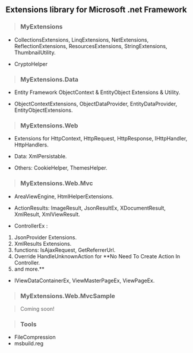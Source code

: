 ## Extensions library for Microsoft .net Framework ##

> ### MyExtensions ###

  * CollectionsExtensions, LinqExtensions, NetExtensions, ReflectionExtensions, ResourcesExtensions, StringExtensions, ThumbnailUtility.

  * CryptoHelper
> ### MyExtensions.Data ###

  * Entity Framework ObjectContext & EntityObject Extensions & Utility.

  * ObjectContextExtensions, ObjectDataProvider, EntityDataProvider, EntityObjectExtensions.

> ### MyExtensions.Web ###
  * Extensions for HttpContext, HttpRequest, HttpResponse, IHttpHandler, HttpHandlers.

  * Data: XmlPersistable.

  * Others: CookieHelper, ThemesHelper.

> ### MyExtensions.Web.Mvc ###

  * AreaViewEngine, HtmlHelperExtensions.

  * ActionResults: ImageResult, JsonResultEx, XDocumentResult, XmlResult, XmlViewResult.

  * ControllerEx :

  1. JsonProvider Extensions.
  1. XmlResults Extensions.
  1. functions: IsAjaxRequest, GetReferrerUrl.
  1. Override HandleUnknownAction for **No Need To Create Action In Controller.
  1. and more.**

  * IViewDataContainerEx, ViewMasterPageEx, ViewPageEx.

> ### MyExtensions.Web.MvcSample ###

> Coming soon!

> ### Tools ###

  * FileCompression
  * msbuild.reg


<a href='Hidden comment: 
http://sites.google.com/site/myextnet
'></a>